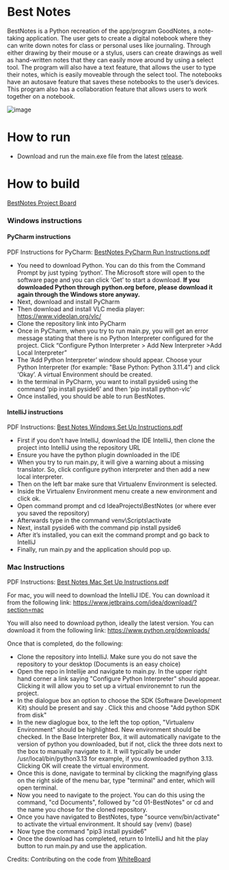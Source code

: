 # Best Notes
BestNotes is a Python recreation of the app/program GoodNotes, a note-taking application. 
The user gets to create a digital notebook 
where they can write down notes for class or personal uses like journaling.
Through either drawing by their mouse or a stylus, users can create drawings as well as hand-written notes 
that they can easily move around by using a select tool. The program will also have a text feature, 
that allows the user to type their notes, which is easily moveable through the select tool. 
The notebooks have an autosave feature that saves these notebooks to the user’s devices. 
This program also has a collaboration feature that allows users to work together on a notebook. 

![image](https://github.com/user-attachments/assets/32b973fa-7ff2-471e-81f0-33bcd8a35adf)

# How to run
- Download and run the main.exe file from the latest [release](https://github.com/cis3296f24/01-BestNotes/releases).

# How to build
[BestNotes Project Board](https://github.com/orgs/cis3296f24/projects/94/)

### Windows instructions
#### PyCharm instructions
PDF Instructions for PyCharm: [BestNotes PyCharm Run Instructions.pdf](https://github.com/user-attachments/files/17853496/BestNotes.PyCharm.Run.Instructions.pdf)

- You need to download Python. You can do this from the Command Prompt by just typing ‘python’. The Microsoft store will open to the software page and you can click ‘Get’ to start a download. **If you downloaded Python through python.org before, please download it again through the Windows store anyway.**
- Next, download and install PyCharm
- Then download and install VLC media player: https://www.videolan.org/vlc/
- Clone the repository link into PyCharm
- Once in PyCharm, when you try to run main.py, you will get an error message stating that there is no Python Interpreter configured for the project. Click “Configure Python Interpreter > Add New Interpreter >Add Local Interpreter”
- The ‘Add Python Interpreter’ window should appear. Choose your Python Interpreter (for example: "Base Python: Python 3.11.4") and click ‘Okay’. A virtual Environment should be created.
- In the terminal in PyCharm, you want to install pyside6 using the command ‘pip install pyside6’ and then ‘pip install python-vlc’
- Once installed, you should be able to run BestNotes.

#### IntelliJ instructions
PDF Instructions: [Best Notes Windows Set Up Instructions.pdf](https://github.com/user-attachments/files/17594508/BestNotes.Instruction.pdf)

-	First if you don't have IntelliJ, download the IDE IntelliJ, then clone the project into IntelliJ using the repository URL
-	Ensure you have the python plugin downloaded in the IDE
-	When you try to run main.py, it will give a warning about a missing translator. So, click configure python interpreter and then add a new local interpreter.
-	Then on the left bar make sure that Virtualenv Environment is selected. 
-	Inside the Virtualenv Environment menu create a new environment and click ok.
-	Open command prompt and cd IdeaProjects\BestNotes (or where ever you saved the repository)
-	Afterwards type in the command venv\Scripts\activate
-	Next, install pyside6 with the command pip install pyside6
-	After it’s installed, you can exit the command prompt and go back to IntelliJ
-	Finally, run main.py and the application should pop up.

### Mac Instructions
PDF Instructions: [Best Notes Mac Set Up Instructions.pdf](https://github.com/user-attachments/files/17577744/Best.Notes.Mac.Set.Up.Instructions.pdf)

For mac, you will need to download the IntelliJ IDE. You can download it from the following link:
https://www.jetbrains.com/idea/download/?section=mac

You will also need to download python, ideally the latest version. You can download it from the following link:
https://www.python.org/downloads/

Once that is completed, do the following:
- Clone the repository into IntelliJ. Make sure you do not save the repository to your desktop (Documents is an easy choice)
- Open the repo in Intellije and navigate to main.py. In the upper right hand corner a link saying "Configure Python Interpreter" should appear. Clicking it will allow you to set up a virtual environemnt to run the project.
- In the dialogue box an option to choose the SDK (Software Development Kit) should be present and say <No Project SDK>. Click this and choose "Add python SDK from disk"
- In the new diaglogue box, to the left the top option, "Virtualenv Environment" should be highlighted. New environment should be checked. In the Base Interpreter Box, it will automatically navigate to the version of python you downloaded, but if not, click the three dots next to the box to manually navigate to it. It will typically be under /usr/local/bin/python3.13 for example, if you downloaded python 3.13. Clicking OK will create the virtual environment.
- Once this is done, navigate to terminal by clicking the magnifying glass on the right side of the menu bar, type "terminal" and enter, which will open terminal.
- Now you need to navigate to the project. You can do this using the command, "cd Documents", followed by "cd 01-BestNotes" or cd and the name you chose for the cloned repository.
- Once you have navigated to BestNotes, type "source venv/bin/activate" to activate the virtual environment. It should say (venv) (base) <rest of command line>
- Now type the command "pip3 install pyside6"
- Once the download has completed, return to IntelliJ and hit the play button to run main.py and use the application.

Credits: Contributing on the code from [WhiteBoard](https://github.com/Shabbar10/PySide-Whiteboard)

